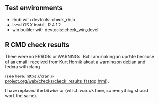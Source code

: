 ## Test environments
* rhub with devtools::check_rhub
* local OS X install, R 4.1.2
* win builder with devtools::check_win_devel

## R CMD check results
There were no ERRORs or WARNINGs. But I am making an update because of an
email I received from Kurt Hornik about a warning on debian and fedora with
clang 

(see here: https://cran.r-project.org/web/checks/check_results_fastqq.html).

I have replaced the bitwise or (which was ok here, so everything should
work the same).
